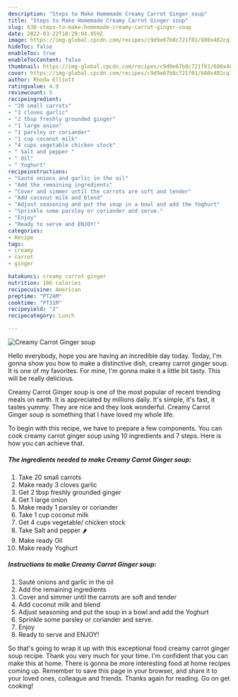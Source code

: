```yaml
---
description: "Steps to Make Homemade Creamy Carrot Ginger soup"
title: "Steps to Make Homemade Creamy Carrot Ginger soup"
slug: 638-steps-to-make-homemade-creamy-carrot-ginger-soup
date: 2022-03-22T10:29:04.859Z
image: https://img-global.cpcdn.com/recipes/c9d9e67b8c721f01/680x482cq70/creamy-carrot-ginger-soup-recipe-main-photo.jpg
hideToc: false
enableToc: true
enableTocContent: false
thumbnail: https://img-global.cpcdn.com/recipes/c9d9e67b8c721f01/680x482cq70/creamy-carrot-ginger-soup-recipe-main-photo.jpg
cover: https://img-global.cpcdn.com/recipes/c9d9e67b8c721f01/680x482cq70/creamy-carrot-ginger-soup-recipe-main-photo.jpg
author: Rhoda Elliott
ratingvalue: 4.9
reviewcount: 5
recipeingredient:
- "20 small carrots"
- "3 cloves garlic"
- "2 tbsp freshly grounded ginger"
- "1 large onion"
- "1 parsley or coriander"
- "1 cup coconut milk"
- "4 cups vegetable chicken stock"
- " Salt and pepper "
- " Oil"
- " Yoghurt"
recipeinstructions:
- "Sauté onions and garlic in the oil"
- "Add the remaining ingredients"
- "Cover and simmer until the carrots are soft and tender"
- "Add coconut milk and blend"
- "Adjust seasoning and put the soup in a bowl and add the Yoghurt"
- "Sprinkle some parsley or coriander and serve."
- "Enjoy"
- "Ready to serve and ENJOY!"
categories:
- Recipe
tags:
- creamy
- carrot
- ginger

katakunci: creamy carrot ginger 
nutrition: 186 calories
recipecuisine: American
preptime: "PT24M"
cooktime: "PT31M"
recipeyield: "2"
recipecategory: Lunch

---
```



![Creamy Carrot Ginger soup](https://img-global.cpcdn.com/recipes/c9d9e67b8c721f01/680x482cq70/creamy-carrot-ginger-soup-recipe-main-photo.jpg)

Hello everybody, hope you are having an incredible day today. Today, I'm gonna show you how to make a distinctive dish, creamy carrot ginger soup. It is one of my favorites. For mine, I'm gonna make it a little bit tasty. This will be really delicious.



Creamy Carrot Ginger soup is one of the most popular of recent trending meals on earth. It is appreciated by millions daily. It's simple, it's fast, it tastes yummy. They are nice and they look wonderful. Creamy Carrot Ginger soup is something that I have loved my whole life.


To begin with this recipe, we have to prepare a few components. You can cook creamy carrot ginger soup using 10 ingredients and 7 steps. Here is how you can achieve that.

<!--inarticleads1-->

##### The ingredients needed to make Creamy Carrot Ginger soup:

1. Take 20 small carrots
1. Make ready 3 cloves garlic
1. Get 2 tbsp freshly grounded ginger
1. Get 1 large onion
1. Make ready 1 parsley or coriander
1. Take 1 cup coconut milk
1. Get 4 cups vegetable/ chicken stock
1. Take  Salt and pepper 🌶
1. Make ready  Oil
1. Make ready  Yoghurt




<!--inarticleads2-->

##### Instructions to make Creamy Carrot Ginger soup:

1. Sauté onions and garlic in the oil
1. Add the remaining ingredients
1. Cover and simmer until the carrots are soft and tender
1. Add coconut milk and blend
1. Adjust seasoning and put the soup in a bowl and add the Yoghurt
1. Sprinkle some parsley or coriander and serve.
1. Enjoy
1. Ready to serve and ENJOY!



So that's going to wrap it up with this exceptional food creamy carrot ginger soup recipe. Thank you very much for your time. I'm confident that you can make this at home. There is gonna be more interesting food at home recipes coming up. Remember to save this page in your browser, and share it to your loved ones, colleague and friends. Thanks again for reading. Go on get cooking!
